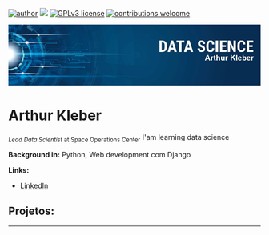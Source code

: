 [![author](https://img.shields.io/badge/author-carlosfab-red.svg)](https://www.linkedin.com/in/carlosfab) [![](https://img.shields.io/badge/python-3.7+-blue.svg)](https://www.python.org/downloads/release/python-365/) [![GPLv3 license](https://img.shields.io/badge/License-GPLv3-blue.svg)](http://perso.crans.org/besson/LICENSE.html) [![contributions welcome](https://img.shields.io/badge/contributions-welcome-brightgreen.svg?style=flat)](https://github.com/carlosfab/data_science/issues)

<p align="center">
  <img src="banner_Data_Science.jpg" >
</p>

# Arthur Kleber
<sub>*Lead Data Scientist* at Space Operations Center</sub>
 I'am learning data science 

**Background in:** Python, Web development com Django

**Links:**
* [LinkedIn](https://www.linkedin.com/in/arthur-kleber/)



## Projetos:

---

